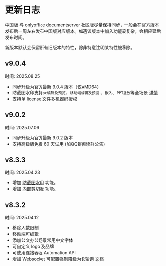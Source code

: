 # 更新日志

中国版 与 onlyoffice documentserver 社区版尽量保持同步，一般会在官方版本发布后一周左右发布中国版对应版本。如遇该版本中加入功能较复杂，会相应延后发布时间。

新版本默认会保留所有旧版本的特性，除非特意注明某特性被移除。

## v9.0.4

时间: 2025.08.25

- 同步升级为官方最新 9.0.4 版本（仅AMD64）
- 防截图水印支持`pc编辑及预览`、`移动端编辑及预览` 、`嵌入`、`PPT播放`等全场景 [详情](../feature/watermark.md)
- 支持单 license 文件多机器码授权

## v9.0.2

时间: 2025.07.06

- 同步升级为官方最新 9.0.2 版本
- 支持高级版免费 60 天试用 (加QQ群阅读群公告) 

## v8.3.3

时间: 2025.04.23

- 增加 [防截图水印](../feature/watermark) 功能。
- 增加 [内部剪切板](../feature/copyout) 功能。

## v8.3.2

时间: 2025.04.12

- 移除人数限制    
- 移动端可编辑    
- 添加公文办公场景常用中文字体    
- 可自定义 logo 及品牌    
- 可使用连接器及 Automation API    
- 增加 Websocket 可配置强制降级为长轮询 [文档](../feature/longpoll.md)    